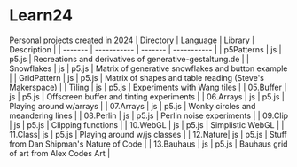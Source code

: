 # Learn24
Personal projects created in 2024
| Directory | Language | Library | Description |
| ------- | ----------- | ------- | ----------- |
| p5Patterns | js | p5.js | Recreations and derivatives of generative-gestaltung.de | 
| Snowflakes | js | p5.js | Matrix of generative snowflakes and button example |
| GridPattern | js | p5.js | Matrix of shapes and table reading (Steve's Makerspace) |
| Tiling | js | p5.js | Experiments with Wang tiles |
| 05.Buffer | js | p5.js | Offscreen buffer and tinting experiments |
| 06.Arrays | js | p5.js | Playing around w/arrays |
| 07.Arrays | js | p5.js | Wonky circles and meandering lines |
| 08.Perlin | js | p5.js | Perlin noise experiments |
| 09.Clip | js | p5.js | Clipping functions |
| 10.WebGL | js | p5.js | Simplistic WebGL |
| 11.Class| js | p5.js | Playing around w/js classes |
| 12.Nature| js | p5.js | Stuff from Dan Shipman's Nature of Code |
| 13.Bauhaus | js | p5.js | Bauhaus grid of art from Alex Codes Art |
